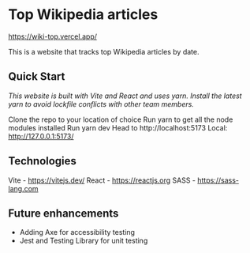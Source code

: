 # Top Wikipedia articles

https://wiki-top.vercel.app/

This is a website that tracks top Wikipedia articles by date. 

## Quick Start
*This website is built with Vite and React and uses yarn. Install the latest yarn to avoid lockfile conflicts with other team members.*

Clone the repo to your location of choice
Run yarn to get all the node modules installed
Run yarn dev
Head to http://localhost:5173
Local: http://127.0.0.1:5173/

## Technologies
Vite - https://vitejs.dev/
React - https://reactjs.org
SASS - https://sass-lang.com

## Future enhancements 
- Adding Axe for accessibility testing
- Jest and Testing Library for unit testing 
